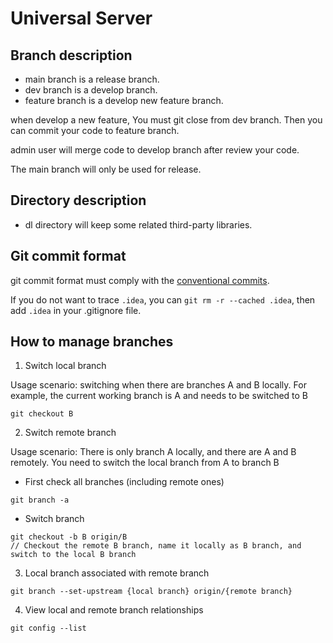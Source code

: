 #  Universal Server

## Branch description

- main branch is a release branch.
- dev branch is a develop branch. 
- feature branch is a develop new feature branch.

when develop a new feature, You must git close from dev branch. Then you can commit your code to feature branch.

admin user will merge code to develop branch after review your code.

The main branch will only be used for release.

## Directory description

- dl directory will keep some related third-party libraries.

## Git commit format

git commit format must comply with the [conventional commits](https://www.conventionalcommits.org/zh-hans/v1.0.0/).

If you do not want to trace `.idea`, you can `git rm -r --cached .idea`, then add `.idea` in your .gitignore file.

## How to manage branches

1. Switch local branch

Usage scenario: switching when there are branches A and B locally. For example, the current working branch is A and needs to be switched to B

```shell
git checkout B
```

2. Switch remote branch

Usage scenario: There is only branch A locally, and there are A and B remotely. You need to switch the local branch from A to branch B

- First check all branches (including remote ones)

```shell
git branch -a
```

- Switch branch

```shell
git checkout -b B origin/B 
// Checkout the remote B branch, name it locally as B branch, and switch to the local B branch
```

3. Local branch associated with remote branch

```shell
git branch --set-upstream {local branch} origin/{remote branch}
```

4. View local and remote branch relationships

```shell
git config --list
```